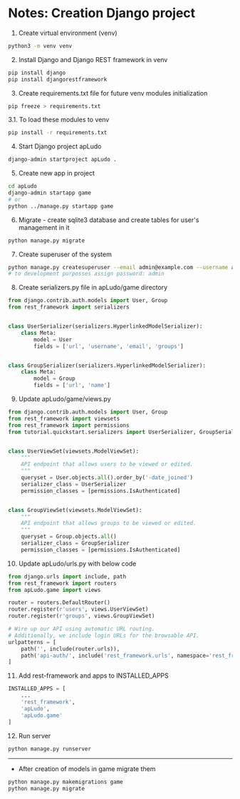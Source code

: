 # Notes: Creation Django project
1. Create virtual environment (venv)
```bash
python3 -m venv venv
```
2. Install Django and Django REST framework in venv
```bash
pip install django
pip install djangorestframework
```
3. Create requirements.txt file for future venv modules initialization
```bash
pip freeze > requirements.txt
```
3.1. To load these modules to venv
```bash
pip install -r requirements.txt
```
4. Start Django project apLudo
```bash
django-admin startproject apLudo .
```
5. Create new app in project
```bash
cd apLudo
django-admin startapp game
# or
python ../manage.py startapp game
```
6. Migrate - create sqlite3 database and create tables for user's management in it
```bash
python manage.py migrate
```
7. Create superuser of the system
```bash
python manage.py createsuperuser --email admin@example.com --username admin
# to development purposses assign password: admin
```
8. Create serializers.py file in apLudo/game directory
```python
from django.contrib.auth.models import User, Group
from rest_framework import serializers


class UserSerializer(serializers.HyperlinkedModelSerializer):
    class Meta:
        model = User
        fields = ['url', 'username', 'email', 'groups']


class GroupSerializer(serializers.HyperlinkedModelSerializer):
    class Meta:
        model = Group
        fields = ['url', 'name']
```
9. Update apLudo/game/views.py
```python
from django.contrib.auth.models import User, Group
from rest_framework import viewsets
from rest_framework import permissions
from tutorial.quickstart.serializers import UserSerializer, GroupSerializer


class UserViewSet(viewsets.ModelViewSet):
    """
    API endpoint that allows users to be viewed or edited.
    """
    queryset = User.objects.all().order_by('-date_joined')
    serializer_class = UserSerializer
    permission_classes = [permissions.IsAuthenticated]


class GroupViewSet(viewsets.ModelViewSet):
    """
    API endpoint that allows groups to be viewed or edited.
    """
    queryset = Group.objects.all()
    serializer_class = GroupSerializer
    permission_classes = [permissions.IsAuthenticated]
```
10. Update apLudo/urls.py with below code
```python
from django.urls import include, path
from rest_framework import routers
from apLudo.game import views

router = routers.DefaultRouter()
router.register(r'users', views.UserViewSet)
router.register(r'groups', views.GroupViewSet)

# Wire up our API using automatic URL routing.
# Additionally, we include login URLs for the browsable API.
urlpatterns = [
    path('', include(router.urls)),
    path('api-auth/', include('rest_framework.urls', namespace='rest_framework'))
]
```
11. Add rest-framework and apps to INSTALLED_APPS
```python
INSTALLED_APPS = [
    ...
    'rest_framework',
    'apLudo',
    'apLudo.game'
]
```
12. Run server
```bash
python manage.py runserver
```

-----------------------------

* After creation of models in game migrate them
```bash
python manage.py makemigrations game
python manage.py migrate
```